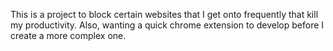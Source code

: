 This is a project to block certain websites that I get onto frequently 
that kill my productivity. Also, wanting a quick chrome extension to 
develop before I create a more complex one.